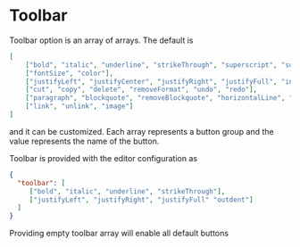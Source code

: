 # Toolbar

Toolbar option is an array of arrays. The default is

```JSON
[
    ["bold", "italic", "underline", "strikeThrough", "superscript", "subscript"],
    ["fontSize", "color"],
    ["justifyLeft", "justifyCenter", "justifyRight", "justifyFull", "indent", "outdent"],
    ["cut", "copy", "delete", "removeFormat", "undo", "redo"],
    ["paragraph", "blockquote", "removeBlockquote", "horizontalLine", "orderedList", "unorderedList"],
    ["link", "unlink", "image"]
]
```

and it can be customized. Each array represents a button group and the value represents the name of the button.

Toolbar is provided with the editor configuration as

```JSON
{
  "toolbar": [
     ["bold", "italic", "underline", "strikeThrough"],
     ["justifyLeft", "justifyRight", "justifyFull" "outdent"]
  ]
}
```

Providing empty toolbar array will enable all default buttons
